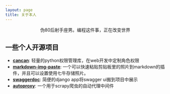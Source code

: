 ```yaml
---
layout: page
title: 关于本人
---
```


<p class="message" align="center">伪80后射手座男。编程这件事，正在改变世界</p>


## 一些个人开源项目

- [**cancan**](https://github.com/cocoakekeyu/cancan): 轻量的python权限管理库，在web开发中定制角色权限 
- [**markdown-img-paste**](https://github.com/cocoakekeyu/markdown-img-paste): 一个可以快速粘贴剪贴板里的照片到markdown的插件，并且可以设置使用七牛存储照片。
- [**swaggerdoc**](https://github.com/cocoakekeyu/swaggerdoc): 简便的django app将swagger ui搬到项目中展示
- [**autoproxy**](https://github.com/cocoakekeyu/autoproxy): 一个用于scrapy爬虫的自动代理中间件
